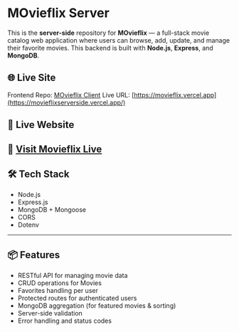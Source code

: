 # MOvieflix Server

This is the **server-side** repository for **MOvieflix** — a full-stack movie catalog web application where users can browse, add, update, and manage their favorite movies. This backend is built with **Node.js**, **Express**, and **MongoDB**.

## 🌐 Live Site

Frontend Repo: [MOvieflix Client](https://github.com/Sayed161/Assignment-10-Client-side)
Live URL: [https://movieflix.vercel.app](https://movieflixserverside.vercel.app/)
## 🚀 Live Website
🔗 [Visit Movieflix Live](https://movieflix-f2433.web.app/)
---

## 🛠 Tech Stack

- Node.js
- Express.js
- MongoDB + Mongoose
- CORS
- Dotenv

---

## 📦 Features

- RESTful API for managing movie data
- CRUD operations for Movies
- Favorites handling per user
- Protected routes for authenticated users
- MongoDB aggregation (for featured movies & sorting)
- Server-side validation
- Error handling and status codes




